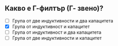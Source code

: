 ## Какво е Г-филтър (Г- звено)?

<!-- Верният отговор е отбелязан с [X] -->

- [ ] Група от две индуктивности и два капацитета
- [X] Група от индуктивност и капацитет
- [ ] Група от индуктивност и два капацитета
- [ ] Група от две индуктивности и капацитет
